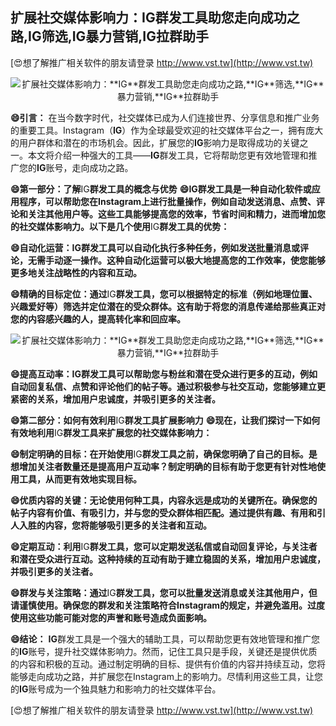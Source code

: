 ## **扩展社交媒体影响力：**IG**群发工具助您走向成功之路,**IG**筛选,**IG**暴力营销,**IG**拉群助手**

[😍想了解推广相关软件的朋友请登录 http://www.vst.tw](http://www.vst.tw)

 <center><img src="https://vst.tw/MP4/tuiguang/png/6.png" alt="扩展社交媒体影响力：**IG**群发工具助您走向成功之路,**IG**筛选,**IG**暴力营销,**IG**拉群助手"></center>

**😄引言：**
在当今数字时代，社交媒体已成为人们连接世界、分享信息和推广业务的重要工具。Instagram（**IG**）作为全球最受欢迎的社交媒体平台之一，拥有庞大的用户群体和潜在的市场机会。因此，扩展您的**IG**影响力是取得成功的关键之一。本文将介绍一种强大的工具——**IG**群发工具，它将帮助您更有效地管理和推广您的**IG**账号，走向成功之路。

**😄第一部分：了解**IG**群发工具的概念与优势**
**😄**IG**群发工具是一种自动化软件或应用程序，可以帮助您在Instagram上进行批量操作，例如自动发送消息、点赞、评论和关注其他用户等。这些工具能够提高您的效率，节省时间和精力，进而增加您的社交媒体影响力。以下是几个使用**IG**群发工具的优势：**

**😄自动化运营：**IG**群发工具可以自动化执行多种任务，例如发送批量消息或评论，无需手动逐一操作。这种自动化运营可以极大地提高您的工作效率，使您能够更多地关注战略性的内容和互动。**

**😄精确的目标定位：通过**IG**群发工具，您可以根据特定的标准（例如地理位置、兴趣爱好等）筛选并定位潜在的受众群体。这有助于将您的消息传递给那些真正对您的内容感兴趣的人，提高转化率和回应率。**

 <center><img src="https://vst.tw/MP4/tuiguang/png/0.png" alt="扩展社交媒体影响力：**IG**群发工具助您走向成功之路,**IG**筛选,**IG**暴力营销,**IG**拉群助手"></center>

**😄提高互动率：**IG**群发工具可以帮助您与粉丝和潜在受众进行更多的互动，例如自动回复私信、点赞和评论他们的帖子等。通过积极参与社交互动，您能够建立更紧密的关系，增加用户忠诚度，并吸引更多的关注者。**

**😄第二部分：如何有效利用**IG**群发工具扩展影响力**
**😄现在，让我们探讨一下如何有效地利用**IG**群发工具来扩展您的社交媒体影响力：**

**😄制定明确的目标：在开始使用**IG**群发工具之前，确保您明确了自己的目标。是想增加关注者数量还是提高用户互动率？制定明确的目标有助于您更有针对性地使用工具，从而更有效地实现目标。**

**😄优质内容的关键：无论使用何种工具，内容永远是成功的关键所在。确保您的帖子内容有价值、有吸引力，并与您的受众群体相匹配。通过提供有趣、有用和引人入胜的内容，您将能够吸引更多的关注者和互动。**

**😄定期互动：利用**IG**群发工具，您可以定期发送私信或自动回复评论，与关注者和潜在受众进行互动。这种持续的互动有助于建立稳固的关系，增加用户忠诚度，并吸引更多的关注者。**

**😄群发与关注策略：通过**IG**群发工具，您可以批量发送消息或关注其他用户，但请谨慎使用。确保您的群发和关注策略符合Instagram的规定，并避免滥用。过度使用这些功能可能对您的声誉和账号造成负面影响。**

**😄结论：**
**IG**群发工具是一个强大的辅助工具，可以帮助您更有效地管理和推广您的**IG**账号，提升社交媒体影响力。然而，记住工具只是手段，关键还是提供优质的内容和积极的互动。通过制定明确的目标、提供有价值的内容并持续互动，您将能够走向成功之路，并扩展您在Instagram上的影响力。尽情利用这些工具，让您的**IG**账号成为一个独具魅力和影响力的社交媒体平台。

[😍想了解推广相关软件的朋友请登录 http://www.vst.tw](http://www.vst.tw)



